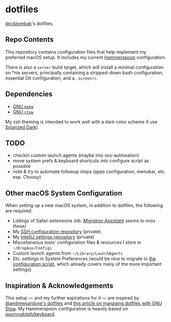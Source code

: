 # dotfiles

[@cdzombak](https://github.com/cdzombak/)'s dotfiles.

## Repo Contents

This repository contains configuration files that help implement my preferred macOS setup. It includes my current [Hammerspoon](http://www.hammerspoon.org) configuration.

There is also a `server` build target, which will install a minimal configuration on *nix servers, principally containing a stripped-down bash configuration, essential Git configuration, and a `.screenrc`.

## Dependencies

* [GNU `make`](https://www.gnu.org/software/make/)
* [GNU `stow`](https://www.gnu.org/software/stow/)

My zsh theming is intended to work well with a dark color scheme (I use [Solarized Dark](https://github.com/altercation/solarized/tree/master/iterm2-colors-solarized)).

## TODO

* checkin custom launch agents (maybe into osx-autmoation)
* move system prefs & keyboard shortcuts into configure script as possible
* note & try to automate followup steps (apps configuration, menubar, etc. esp. Choosy)

## Other macOS System Configuration

When setting up a new macOS system, in addition to dotfiles, the following are required:

* Listings of Safari extensions _(nb. [Migration Assistant](https://support.apple.com/en-us/HT204350) seems to miss these)_
* My [SSH configuration repository](https://github.com/cdzombak/sshconfig) (private)
* My [IntelliJ settings repository](https://github.com/cdzombak/intellij-settings) (private)
* Miscellaneous tools' configuration files & resources I store in `~/Dropbox/Configs`
* Custom launch agents from `~/Library/LaunchAgents`
* Etc. settings in System Preferences (would be nice to migrate to [the configuration script](https://github.com/cdzombak/dotfiles/blob/master/macos-configure.sh), which already covers many of the more important settings)

## Inspiration & Acknowledgements

This setup — and my further aspirations for it — are inspired by [@andrewsardone's dotfiles](https://github.com/andrewsardone/dotfiles) and [this article on managing dotfiles with GNU Stow](http://brandon.invergo.net/news/2012-05-26-using-gnu-stow-to-manage-your-dotfiles.html). My Hammerspoon configuration is heavily based on [jasonrudolph/keyboard](https://github.com/jasonrudolph/keyboard).
